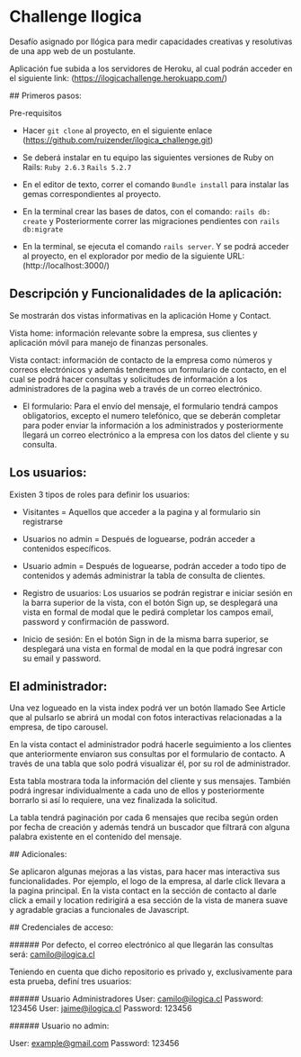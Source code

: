 # Challenge Ilogica

Desafío asignado por Ilógica para medir capacidades creativas y resolutivas de una app web de un postulante. 

Aplicación fue subida a los servidores de Heroku, al cual podrán acceder en el siguiente link:  (https://ilogicachallenge.herokuapp.com/)

## Primeros pasos:

Pre-requisitos

-	Hacer `git clone` al proyecto, en el siguiente enlace (https://github.com/ruizender/ilogica_challenge.git)

-	Se deberá instalar en tu equipo las siguientes versiones de Ruby on Rails:
`Ruby 2.6.3`
`Rails 5.2.7`

- En el editor de texto, correr el comando `Bundle install` para instalar las gemas correspondientes al proyecto.

- En la terminal crear las bases de datos, con el comando:   `rails db: create` y Posteriormente correr las migraciones pendientes con `rails db:migrate`

- En la terminal, se ejecuta el comando `rails server`. Y se podrá acceder al proyecto, en el explorador por medio de la siguiente  URL:   (http://localhost:3000/)


## Descripción y Funcionalidades de la aplicación:

Se mostrarán dos vistas informativas en la aplicación Home y Contact.

Vista home: información relevante sobre la empresa, sus clientes y aplicación móvil para manejo de finanzas personales.

Vista contact: información de contacto de la empresa como números y correos electrónicos y además tendremos un formulario de contacto, en el cual se podrá hacer consultas y solicitudes de información a los administradores de la pagina web a través de un correo electrónico. 

- El formulario: Para el envío del mensaje, el formulario tendrá campos obligatorios, excepto el numero telefónico, que se deberán completar para poder enviar la información a los administrados y posteriormente llegará un correo electrónico a la empresa con los datos del cliente y su consulta.



## Los usuarios:

Existen 3 tipos de roles para definir los usuarios:

-	Visitantes = Aquellos que acceder a la pagina y al formulario sin registrarse
-	Usuarios no admin  = Después de loguearse, podrán acceder a contenidos específicos.
-	Usuario admin =  Después de loguearse, podrán acceder a todo tipo de contenidos y además administrar la tabla de consulta de clientes.

-	Registro de usuarios: Los usuarios se podrán registrar e iniciar sesión en la barra superior de la vista, con el botón Sign up, se desplegará una vista en formal de modal que le pedirá completar los campos email, password y confirmación de password.

-	Inicio de sesión: En el botón Sign in de la misma barra superior, se desplegará una vista en formal de modal en la que podrá ingresar con su email y password.

## El administrador:

Una vez logueado en la vista index podrá ver un botón llamado See Article que al pulsarlo se abrirá un modal con fotos interactivas relacionadas a la empresa, de tipo carousel.

En la vista contact el administrador podrá hacerle seguimiento a los clientes que anteriormente enviaron sus consultas por el formulario de contacto. A través de una tabla que solo podrá visualizar él, por su rol de administrador. 

Esta tabla mostrara toda la información del cliente y sus mensajes. También podrá ingresar individualmente a cada uno de ellos y posteriormente borrarlo si así lo requiere, una vez finalizada la solicitud.

La tabla tendrá paginación por cada 6 mensajes que reciba según orden por fecha de creación y además tendrá un buscador que filtrará con alguna palabra existente en el contenido del mensaje.

## Adicionales:

Se aplicaron algunas mejoras a las vistas, para hacer mas interactiva sus funcionalidades. Por ejemplo, el logo de la empresa, al darle click llevara a la pagina principal. En la vista contact en la sección de contacto al darle click a email y location redirigirá a esa sección de la vista de manera suave y agradable gracias a funcionales de Javascript. 

## Credenciales de acceso:

###### Por defecto, el correo electrónico al que llegarán las consultas será: camilo@ilogica.cl

Teniendo en cuenta que dicho repositorio es privado y, exclusivamente para esta prueba, definí tres usuarios:

###### Usuario Administradores
User: camilo@ilogica.cl
Password: 123456
User: jaime@ilogica.cl
Password: 123456

###### Usuario no admin:

User: example@gmail.com
Password: 123456
